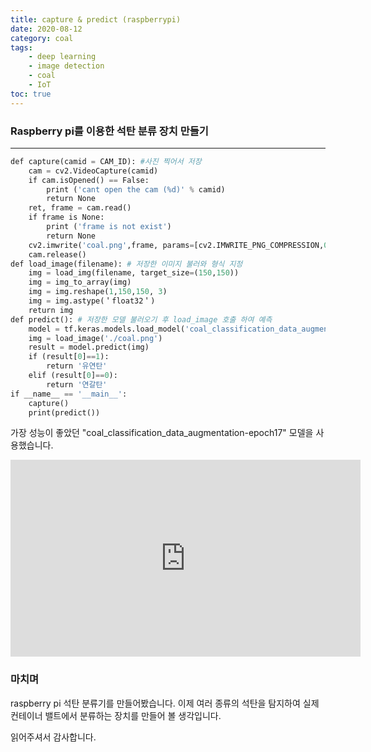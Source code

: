 ```yaml
---
title: capture & predict (raspberrypi)
date: 2020-08-12
category: coal
tags:
    - deep learning
    - image detection
    - coal
    - IoT
toc: true
---
```






### Raspberry pi를 이용한 석탄 분류 장치 만들기

---


```python
def capture(camid = CAM_ID): #사진 찍어서 저장
    cam = cv2.VideoCapture(camid)
    if cam.isOpened() == False:
        print ('cant open the cam (%d)' % camid)
        return None
    ret, frame = cam.read()
    if frame is None:
        print ('frame is not exist')
        return None
    cv2.imwrite('coal.png',frame, params=[cv2.IMWRITE_PNG_COMPRESSION,0])
    cam.release()
def load_image(filename): # 저장한 이미지 불러와 형식 지정
    img = load_img(filename, target_size=(150,150))
    img = img_to_array(img)
    img = img.reshape(1,150,150, 3)
    img = img.astype(＇float32＇)
    return img
def predict(): # 저장한 모델 불러오기 후 load_image 호출 하여 예측 
    model = tf.keras.models.load_model('coal_classification_data_augmentation - epoch17.h5')
    img = load_image('./coal.png')
    result = model.predict(img)
    if (result[0]==1):
        return '유연탄'
    elif (result[0]==0):
        return '연갈탄'
if __name__ == '__main__':
    capture()
    print(predict())
```

 가장 성능이 좋았던 "coal_classification_data_augmentation-epoch17" 모델을 사용했습니다.

<iframe width="560" height="315" src="https://www.youtube.com/embed/ogs_l6xo1nE" frameborder="0" allow="accelerometer; autoplay; clipboard-write; encrypted-media; gyroscope; picture-in-picture" allowfullscreen></iframe>


### 마치며

raspberry pi 석탄 분류기를 만들어봤습니다.
이제 여러 종류의 석탄을 탐지하여 실제 컨테이너 밸트에서 분류하는 장치를 만들어 볼 생각입니다.

읽어주셔서 감사합니다.
